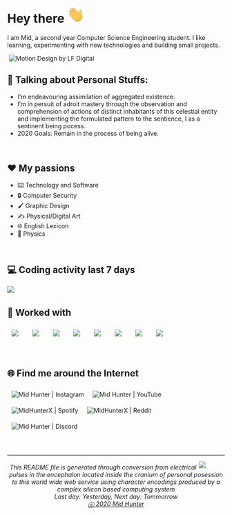 # Hey there <img src="images/wave.gif" width="40px">
I am Mid, a second year Computer Science Engineering student. I like learning, experimenting with new technologies and building small projects.


<img align="right" alt="Motion Design by LF Digital" src="https://media1.giphy.com/media/dWesBcTLavkZuG35MI/giphy.gif?cid=ecf05e47m5vtes9ru5z8loycvbgqrd53p3xzeib7wfkvmg6z&rid=giphy.gif" width="500" />

<br>

## 👨 Talking about Personal Stuffs:
- I'm endeavouring assimilation of aggregated existence.
- I’m in persuit of adroit mastery through the observation and comprehension of actions of distinct inhabitants of this celestial entity and implementing the formulated pattern to the sentience, I as a sentinent being pocess.
- 2020 Goals: Remain in the process of being alive.

<br>

## ❤️ My passions
* ⌨️ Technology and Software
* 🔒 Computer Security
* 🖌️ Graphic Design
* ✍️ Physical/Digital Art
* 🌐 English Lexicon
* 🏃 Physics

<br>

## 💻 Coding activity last 7 days
<img src="https://wakatime.com/share/@Mid_Hunter/f5a862a2-48a4-43a6-b3eb-8820e3db6595.svg">

<br>

## 🔧 Worked with
<code><img height="40" style="padding: 10px" src="https://cdn.jsdelivr.net/gh/devicons/devicon/icons/c/c-original.svg"></code>
&nbsp;
<code><img height="40" style="padding: 10px" src="https://cdn.jsdelivr.net/gh/devicons/devicon/icons/java/java-original.svg"></code>
&nbsp;
<code><img height="40" style="padding: 10px" src="https://cdn.jsdelivr.net/gh/devicons/devicon/icons/python/python-original.svg"></code>
&nbsp;
<code><img height="40" style="padding: 10px" src="https://cdn.jsdelivr.net/gh/devicons/devicon/icons/javascript/javascript-original.svg"></code>
&nbsp;
<code><img height="40" style="padding: 10px" src="https://cdn.jsdelivr.net/gh/devicons/devicon/icons/typescript/typescript-original.svg"></code>
&nbsp;
<code><img height="40" style="padding: 10px" src="https://cdn.jsdelivr.net/gh/devicons/devicon/icons/nodejs/nodejs-original.svg"></code>
&nbsp;
<code><img height="40" style="padding: 10px" src="https://cdn.jsdelivr.net/gh/devicons/devicon/icons/html5/html5-original.svg"></code>
&nbsp;
<code><img height="40" style="padding: 10px" src="https://cdn.jsdelivr.net/gh/devicons/devicon/icons/css3/css3-original.svg"></code>

<br>

## 🌐 Find me around the Internet
[<img title="Not much but it's honest work" align="left" style="padding: 10px" alt="Mid Hunter | Instagram" src="https://img.shields.io/badge/-Instagram-C13584?style=for-the-badge&logo=Instagram&logoColor=white" />][instagram]
[<img title="You shall not pass!" align="left" style="padding: 10px" alt="Mid Hunter | YouTube" src="https://img.shields.io/badge/-YouTube-FF0000?style=for-the-badge&logo=YouTube&logoColor=white" />][youtube]
[<img title="Dem feels bro" align="left" style="padding: 10px" alt="MidHunterX | Spotify" src="https://img.shields.io/badge/-Spotify-1DB954?style=for-the-badge&logo=Spotify&logoColor=white" />][spotify]
[<img title="The only place where intellectuals acts like complete idiots" align="left" style="padding: 10px" alt="MidHunterX | Reddit" src="https://img.shields.io/badge/-u/MidHunterX-FF4500?style=for-the-badge&logo=Reddit&logoColor=white" />][reddit]
[<img title="Welcome my friend, to one of the top 10 dead servers of all time" align="left" style="padding: 10px" alt="Mid Hunter | Discord" src="https://img.shields.io/badge/-Discord-7289da?style=for-the-badge&logo=Discord&logoColor=white" />][discord]

<br clear="left">
<br><br>

<hr>
<img align="right" src="images/QR.svg" width="60" />
<h6 align="center">This <i>README</i> file is generated through conversion from electrical pulses in the encephalon located inside the cranium of personal posession to this world wide web service using character encodings produced by a complex silicon based computing system </br>Last day: Yesterday, Next day: Tommorrow<br /><a title="Not even a copyright symbol but, okay... looks cool tho" href="https://matias.ma/nsfw/">ⓔ 2020 Mid Hunter</a></h6>

<!-- Variables : Social -->
[youtube]: https://www.youtube.com/watch?v=dQw4w9WgXcQ
[instagram]: https://www.instagram.com/mid_hunter
[spotify]: https://open.spotify.com/user/8u1o1bw0zdxbfvgreer5xmeoa
[reddit]: https://www.reddit.com/user/MidHunterX
[discord]: https://discord.com/invite/KQxxEyu
